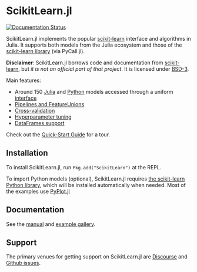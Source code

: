 # ScikitLearn.jl

[![Documentation Status](https://readthedocs.org/projects/scikitlearnjl/badge/?version=latest)](http://scikitlearnjl.readthedocs.org/en/latest/?badge=latest)

ScikitLearn.jl implements the popular
[scikit-learn](http://scikit-learn.org/stable/) interface and algorithms in
Julia. It supports both models from the Julia ecosystem and those of the
[scikit-learn library](http://scikit-learn.org/stable/modules/classes.html)
(via PyCall.jl).

**Disclaimer**: ScikitLearn.jl borrows code and documentation from
[scikit-learn](http://scikit-learn.org/stable/), but *it is not an official part
of that project*. It is licensed under [BSD-3](LICENSE).

Main features:

- Around 150 [Julia](http://scikitlearnjl.readthedocs.io/en/latest/models/#julia-models) and [Python](http://scikitlearnjl.readthedocs.io/en/latest/models/#python-models) models accessed through a uniform [interface](http://scikitlearnjl.readthedocs.org/en/latest/api/)
- [Pipelines and FeatureUnions](http://scikitlearnjl.readthedocs.org/en/latest/pipelines/)
- [Cross-validation](http://scikitlearnjl.readthedocs.org/en/latest/cross_validation/)
- [Hyperparameter tuning](http://scikitlearnjl.readthedocs.org/en/latest/model_selection/)
- [DataFrames support](http://scikitlearnjl.readthedocs.org/en/latest/dataframes/)

Check out the [Quick-Start
Guide](http://scikitlearnjl.readthedocs.org/en/latest/quickstart/) for a
tour.

## Installation

To install ScikitLearn.jl, run `Pkg.add("ScikitLearn")` at the REPL.

To import Python models (optional), ScikitLearn.jl requires [the scikit-learn Python library](http://scikitlearnjl.readthedocs.io/en/latest/models/#installation), which will be installed automatically when needed. Most of the examples use [PyPlot.jl](https://github.com/stevengj/PyPlot.jl)

## Documentation

See the [manual](http://scikitlearnjl.readthedocs.org/en/latest/) and
[example gallery](docs/examples.md).

## Support

The primary venues for getting support on ScikitLearn.jl are [Discourse](https://discourse.julialang.org) and [Github issues](https://github.com/cstjean/ScikitLearn.jl/issues).
